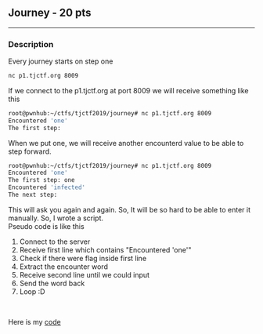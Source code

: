 ## Journey - 20 pts
___
### Description
Every journey starts on step one
```bash
nc p1.tjctf.org 8009
```

If we connect to the p1.tjctf.org at port 8009 we will receive something like this
```bash
root@pwnhub:~/ctfs/tjctf2019/journey# nc p1.tjctf.org 8009
Encountered 'one'
The first step: 
```

When we put one, we will receive another encounterd value to be able to step forward.
```bash
root@pwnhub:~/ctfs/tjctf2019/journey# nc p1.tjctf.org 8009
Encountered 'one'
The first step: one
Encountered 'infected'
The next step: 
```

This will ask you again and again. So, It will be so hard to be able to enter it manually.
So, I wrote a script. <br/>
Pseudo code is like this <br/>
1. Connect to the server
2. Receive first line which contains "Encountered 'one'"
3. Check if there were flag inside first line
4. Extract the encounter word
5. Receive second line until we could input
6. Send the word back
7. Loop :D
<br/>

Here is my [code]()
